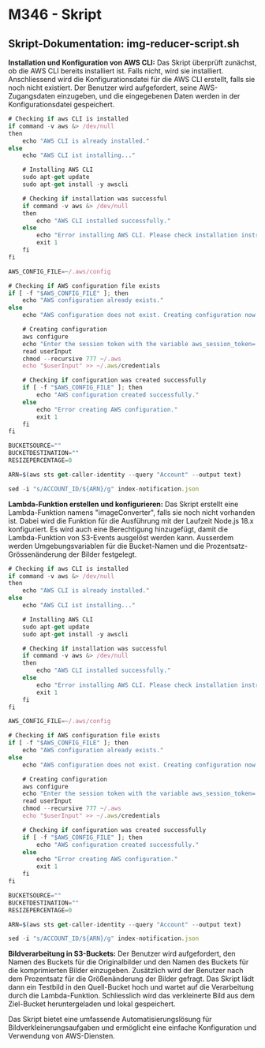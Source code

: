 # M346 - Skript

## Skript-Dokumentation: img-reducer-script.sh

**Installation und Konfiguration von AWS CLI:**
Das Skript überprüft zunächst, ob die AWS CLI bereits installiert ist. Falls nicht, wird sie installiert. Anschliessend wird die Konfigurationsdatei für die AWS CLI erstellt, falls sie noch nicht existiert. Der Benutzer wird aufgefordert, seine AWS-Zugangsdaten einzugeben, und die eingegebenen Daten werden in der Konfigurationsdatei gespeichert.

``` js
# Checking if aws CLI is installed
if command -v aws &> /dev/null
then
    echo "AWS CLI is already installed."
else
    echo "AWS CLI ist installing..."

    # Installing AWS CLI
    sudo apt-get update
    sudo apt-get install -y awscli

    # Checking if installation was successful
    if command -v aws &> /dev/null
    then
        echo "AWS CLI installed successfully."
    else
        echo "Error installing AWS CLI. Please check installation instructions for your system."
        exit 1
    fi
fi

AWS_CONFIG_FILE=~/.aws/config

# Checking if AWS configuration file exists
if [ -f "$AWS_CONFIG_FILE" ]; then
    echo "AWS configuration already exists."
else
    echo "AWS configuration does not exist. Creating configuration now."

    # Creating configuration
    aws configure
    echo "Enter the session token with the variable aws_session_token= :"
    read userInput
    chmod --recursive 777 ~/.aws
    echo "$userInput" >> ~/.aws/credentials

    # Checking if configuration was created successfully
    if [ -f "$AWS_CONFIG_FILE" ]; then
        echo "AWS configuration created successfully."
    else
        echo "Error creating AWS configuration."
        exit 1
    fi
fi

BUCKETSOURCE=""
BUCKETDESTINATION=""
RESIZEPERCENTAGE=0

ARN=$(aws sts get-caller-identity --query "Account" --output text)

sed -i "s/ACCOUNT_ID/${ARN}/g" index-notification.json

```

**Lambda-Funktion erstellen und konfigurieren:**
Das Skript erstellt eine Lambda-Funktion namens "imageConverter", falls sie noch nicht vorhanden ist. Dabei wird die Funktion für die Ausführung mit der Laufzeit Node.js 18.x konfiguriert. Es wird auch eine Berechtigung hinzugefügt, damit die Lambda-Funktion von S3-Events ausgelöst werden kann. Ausserdem werden Umgebungsvariablen für die Bucket-Namen und die Prozentsatz-Grössenänderung der Bilder festgelegt.

``` js
# Checking if aws CLI is installed
if command -v aws &> /dev/null
then
    echo "AWS CLI is already installed."
else
    echo "AWS CLI ist installing..."

    # Installing AWS CLI
    sudo apt-get update
    sudo apt-get install -y awscli

    # Checking if installation was successful
    if command -v aws &> /dev/null
    then
        echo "AWS CLI installed successfully."
    else
        echo "Error installing AWS CLI. Please check installation instructions for your system."
        exit 1
    fi
fi

AWS_CONFIG_FILE=~/.aws/config

# Checking if AWS configuration file exists
if [ -f "$AWS_CONFIG_FILE" ]; then
    echo "AWS configuration already exists."
else
    echo "AWS configuration does not exist. Creating configuration now."

    # Creating configuration
    aws configure
    echo "Enter the session token with the variable aws_session_token= :"
    read userInput
    chmod --recursive 777 ~/.aws
    echo "$userInput" >> ~/.aws/credentials

    # Checking if configuration was created successfully
    if [ -f "$AWS_CONFIG_FILE" ]; then
        echo "AWS configuration created successfully."
    else
        echo "Error creating AWS configuration."
        exit 1
    fi
fi

BUCKETSOURCE=""
BUCKETDESTINATION=""
RESIZEPERCENTAGE=0

ARN=$(aws sts get-caller-identity --query "Account" --output text)

sed -i "s/ACCOUNT_ID/${ARN}/g" index-notification.json

```

**Bildverarbeitung in S3-Buckets:**
Der Benutzer wird aufgefordert, den Namen des Buckets für die Originalbilder und den Namen des Buckets für die komprimierten Bilder einzugeben. Zusätzlich wird der Benutzer nach dem Prozentsatz für die Größenänderung der Bilder gefragt. Das Skript lädt dann ein Testbild in den Quell-Bucket hoch und wartet auf die Verarbeitung durch die Lambda-Funktion. Schliesslich wird das verkleinerte Bild aus dem Ziel-Bucket heruntergeladen und lokal gespeichert.

Das Skript bietet eine umfassende Automatisierungslösung für Bildverkleinerungsaufgaben und ermöglicht eine einfache Konfiguration und Verwendung von AWS-Diensten.
